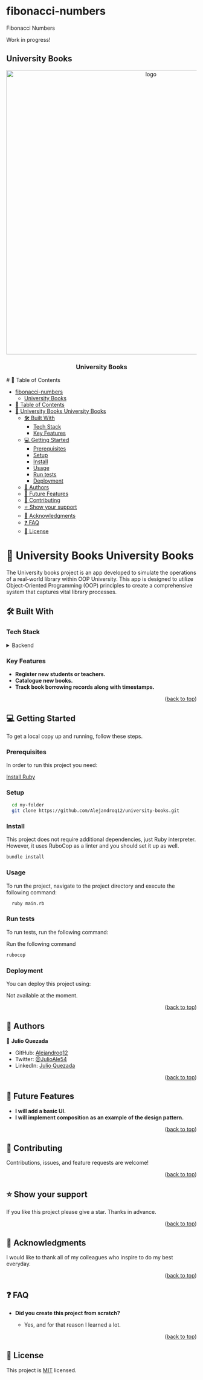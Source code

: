 # fibonacci-numbers
Fibonacci Numbers

Work in progress!


## University Books

<a name="readme-top"></a>
<div align="center">
    <img src="logo.png" alt="logo" width="750"  height="auto" />
  <br/>
  <h3><b>University Books</b></h3>
</div>
# 📗 Table of Contents

- [fibonacci-numbers](#fibonacci-numbers)
  - [University Books](#university-books)
- [📗 Table of Contents](#-table-of-contents)
- [📖 University Books University Books](#-university-books-university-books)
  - [🛠 Built With ](#-built-with-)
    - [Tech Stack ](#tech-stack-)
    - [Key Features ](#key-features-)
  - [💻 Getting Started ](#-getting-started-)
    - [Prerequisites](#prerequisites)
    - [Setup](#setup)
    - [Install](#install)
    - [Usage](#usage)
    - [Run tests](#run-tests)
    - [Deployment](#deployment)
  - [👥 Authors ](#-authors-)
  - [🔭 Future Features ](#-future-features-)
  - [🤝 Contributing ](#-contributing-)
  - [⭐️ Show your support ](#️-show-your-support-)
  - [🙏 Acknowledgments ](#-acknowledgments-)
  - [❓ FAQ ](#-faq-)
  - [📝 License ](#-license-)

# 📖 University Books <a name="about-project">University Books</a>

The University books project is an app developed to simulate the operations of a real-world library within OOP University. This app is designed to utilize Object-Oriented Programming (OOP) principles to create a comprehensive system that captures vital library processes.

## 🛠 Built With <a name="built-with"></a>

### Tech Stack <a name="tech-stack"></a>

<details>
<summary>Backend</summary>
  <ul>
    <li><a href="https://ruby-doc.org/">Ruby</a></li>
  </ul>
</details>

### Key Features <a name="key-features"></a>
- **Register new students or teachers.**
- **Catalogue new books.**
- **Track book borrowing records along with timestamps.**

<p align="right">(<a href="#readme-top">back to top</a>)</p>


## 💻 Getting Started <a name="getting-started"></a>

To get a local copy up and running, follow these steps.

### Prerequisites

In order to run this project you need:

[Install Ruby](https://www.ruby-lang.org/en/documentation/installation/)

### Setup

```sh
  cd my-folder
  git clone https://github.com/Alejandroq12/university-books.git
```

### Install

This project does not require additional dependencies, just Ruby interpreter. However, it uses RuboCop as a linter and you should set it up as well.

```sh
bundle install
```

### Usage

To run the project, navigate to the project directory and execute the following command:

```sh
  ruby main.rb
```

### Run tests

To run tests, run the following command:

Run the following command
```sh
rubocop
```

### Deployment

You can deploy this project using:

Not available at the moment.

<p align="right">(<a href="#readme-top">back to top</a>)</p>


## 👥 Authors <a name="authors"></a>

👤 **Julio Quezada**

- GitHub: [Alejandroq12](https://github.com/Alejandroq12)
- Twitter: [@JulioAle54](https://twitter.com/JulioAle54)
- LinkedIn: [Julio Quezada](https://www.linkedin.com/in/quezadajulio/)

<p align="right">(<a href="#readme-top">back to top</a>)</p>

## 🔭 Future Features <a name="future-features"></a>

- **I will add a basic UI.**
- **I will implement composition as an example of the design pattern.**

<p align="right">(<a href="#readme-top">back to top</a>)</p>

## 🤝 Contributing <a name="contributing"></a>

Contributions, issues, and feature requests are welcome!

<p align="right">(<a href="#readme-top">back to top</a>)</p>

<!-- SUPPORT -->

## ⭐️ Show your support <a name="support"></a>

If you like this project please give a star.
Thanks in advance.

<p align="right">(<a href="#readme-top">back to top</a>)</p>

<!-- ACKNOWLEDGEMENTS -->

## 🙏 Acknowledgments <a name="acknowledgements"></a>

I would like to thank all of my colleagues who inspire to do my best everyday.

<p align="right">(<a href="#readme-top">back to top</a>)</p>

<!-- FAQ (optional) -->

## ❓ FAQ <a name="faq"></a>

- **Did you create this project from scratch?**

  - Yes, and for that reason I learned a lot.

<p align="right">(<a href="#readme-top">back to top</a>)</p>

## 📝 License <a name="license"></a>

This project is [MIT](./LICENSE) licensed.